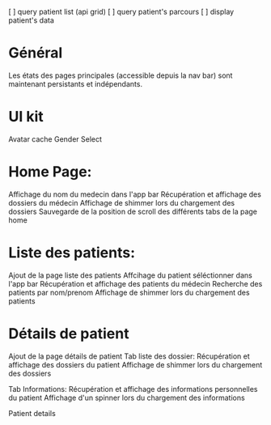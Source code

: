 [ ] query patient list (api grid)
[ ] query patient's parcours
[ ] display patient's data

# Général
Les états des pages principales (accessible depuis la nav bar) sont maintenant persistants et indépendants.

# UI kit
Avatar cache
Gender Select

# Home Page:
Affichage du nom du medecin dans l'app bar
Récupération et affichage des dossiers du médecin
Affichage de shimmer lors du chargement des dossiers
Sauvegarde de la position de scroll des différents tabs de la page home

# Liste des patients:
Ajout de la page liste des patients
Affcihage du patient séléctionner dans l'app bar
Récupération et affichage des patients du médecin
Recherche des patients par nom/prenom
Affichage de shimmer lors du chargement des patients

# Détails de patient
Ajout de la page détails de patient
Tab liste des dossier:
  Récupération et affichage des dossiers du patient
  Affichage de shimmer lors du chargement des dossiers

Tab Informations:
  Récupération et affichage des informations personnelles du patient
  Affichage d'un spinner lors du chargement des informations

Patient details

